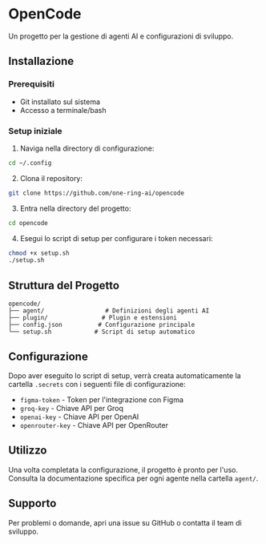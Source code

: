 # OpenCode

Un progetto per la gestione di agenti AI e configurazioni di sviluppo.

## Installazione

### Prerequisiti
- Git installato sul sistema
- Accesso a terminale/bash

### Setup iniziale

1. Naviga nella directory di configurazione:
```bash
cd ~/.config
```

2. Clona il repository:
```bash
git clone https://github.com/one-ring-ai/opencode
```

3. Entra nella directory del progetto:
```bash
cd opencode
```

4. Esegui lo script di setup per configurare i token necessari:
```bash
chmod +x setup.sh
./setup.sh
```

## Struttura del Progetto

```
opencode/
├── agent/                 # Definizioni degli agenti AI
├── plugin/               # Plugin e estensioni
├── config.json          # Configurazione principale
└── setup.sh            # Script di setup automatico
```

## Configurazione

Dopo aver eseguito lo script di setup, verrà creata automaticamente la cartella `.secrets` con i seguenti file di configurazione:

- `figma-token` - Token per l'integrazione con Figma
- `groq-key` - Chiave API per Groq
- `openai-key` - Chiave API per OpenAI
- `openrouter-key` - Chiave API per OpenRouter

## Utilizzo

Una volta completata la configurazione, il progetto è pronto per l'uso. Consulta la documentazione specifica per ogni agente nella cartella `agent/`.

## Supporto

Per problemi o domande, apri una issue su GitHub o contatta il team di sviluppo.

